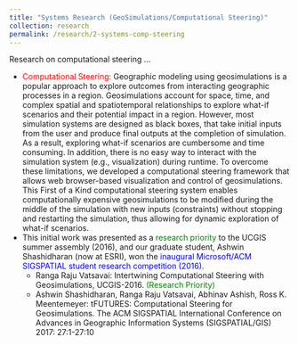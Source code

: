 ```yaml
---
title: "Systems Research (GeoSimulations/Computational Steering)"
collection: research
permalink: /research/2-systems-comp-steering
---
```


Research on computational steering ...

<ul>
  <li><span style="color:red">Computational Steering:</span> Geographic modeling using geosimulations 
    is a popular approach to explore outcomes from interacting geographic processes in a region. 
    Geosimulations account for space, time, and complex spatial and spatiotemporal relationships to 
    explore what-if scenarios and their potential impact in a region. However, most simulation systems 
    are designed as black boxes, that take initial inputs from the user and produce final outputs at 
    the completion of simulation. As a result, exploring what-if scenarios are cumbersome and time 
    consuming. In addition, there is no easy way to interact with the simulation system (e.g., visualization) 
    during runtime. To overcome these limitations, we developed a computational steering framework that allows 
    web browser-based visualization and control of geosimulations. This First of a Kind computational steering 
    system enables computationally expensive geosimulations to be modified during the middle of the simulation 
    with new inputs (constraints) without stopping and restarting the simulation, thus allowing for dynamic 
    exploration of what-if scenarios.  
  </li>
  <li>This initial work was presented as a <span style="color:green">research priority</span> to the 
    UCGIS summer assembly (2016), and our graduate student, Ashwin Shashidharan (now at ESRI), won the 
    <span style="color:blue">inaugural  Microsoft/ACM SIGSPATIAL student research competition (2016).</span>
    
   <ul>
      <li>Ranga Raju Vatsavai: Intertwining Computational Steering with Geosimulations, UCGIS-2016. 
      <span style="color:green">(Research Priority)</span>
      </li>
      <li>Ashwin Shashidharan, Ranga Raju Vatsavai, Abhinav Ashish, Ross K. Meentemeyer: tFUTURES: 
      Computational Steering for Geosimulations. The ACM SIGSPATIAL International Conference on 
      Advances in Geographic Information Systems (SIGSPATIAL/GIS) 2017: 27:1-27:10 </li>
    </ul>
  </li>
</ul>
